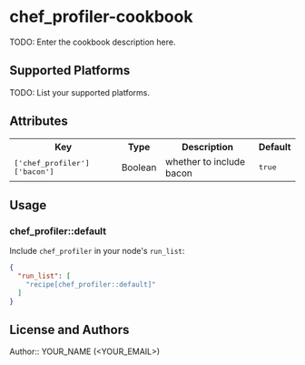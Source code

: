 # chef_profiler-cookbook

TODO: Enter the cookbook description here.

## Supported Platforms

TODO: List your supported platforms.

## Attributes

<table>
  <tr>
    <th>Key</th>
    <th>Type</th>
    <th>Description</th>
    <th>Default</th>
  </tr>
  <tr>
    <td><tt>['chef_profiler']['bacon']</tt></td>
    <td>Boolean</td>
    <td>whether to include bacon</td>
    <td><tt>true</tt></td>
  </tr>
</table>

## Usage

### chef_profiler::default

Include `chef_profiler` in your node's `run_list`:

```json
{
  "run_list": [
    "recipe[chef_profiler::default]"
  ]
}
```

## License and Authors

Author:: YOUR_NAME (<YOUR_EMAIL>)
